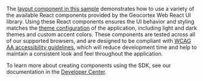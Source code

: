 The [layout component in this sample](src/components/UILibraryComponent/UILibraryComponent.tsx) demonstrates how to use a variety of the available React components provided by the Geocortex Web React UI library. Using these React components ensures the UI behavior and styling matches the [theme configuration](https://developers.geocortex.com/docs/web/configuration-theme) of the application, including light and dark themes and custom accent colors. These components are tested across all of our supported browsers, and are designed to be compliant with [WCAG AA accessibility guidelines](https://www.w3.org/TR/WCAG20/), which will reduce development time and help to maintain a consistent look and feel throughout the application.

To learn more about creating components using the SDK, see our documentation in the [Developer Center](https://developers.geocortex.com/docs/web/sdk-components-overview).

